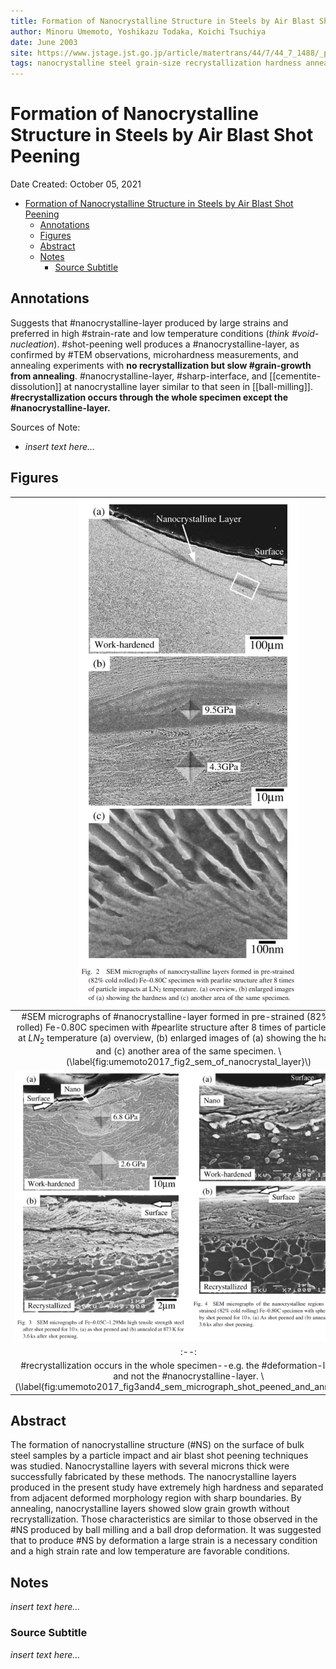 ```yaml
---
title: Formation of Nanocrystalline Structure in Steels by Air Blast Shot Peening
author: Minoru Umemoto, Yoshikazu Todaka, Koichi Tsuchiya
date: June 2003
site: https://www.jstage.jst.go.jp/article/matertrans/44/7/44_7_1488/_pdf/-char/ja
tags: nanocrystalline steel grain-size recrystallization hardness annealing
---
```

<!-- %%%%%%%% Document Metadata %%%%%%%% -->
# Formation of Nanocrystalline Structure in Steels by Air Blast Shot Peening

Date Created: October 05, 2021

- [Formation of Nanocrystalline Structure in Steels by Air Blast Shot Peening](#formation-of-nanocrystalline-structure-in-steels-by-air-blast-shot-peening)
  - [Annotations](#annotations)
  - [Figures](#figures)
  - [Abstract](#abstract)
  - [Notes](#notes)
    - [Source Subtitle](#source-subtitle)
<!-- %%%%%%%%%%%%%%%%%%%%%%%%%%%%%% -->





<!-- START WRITING BELOW -->





<!-- %%%%%%%%%%%%%%%%%%%%%%%%%%%%%% -->
## Annotations
Suggests that #nanocrystalline-layer produced by large strains and preferred in high #strain-rate and low temperature conditions (*think #void-nucleation*). #shot-peening well produces a #nanocrystalline-layer, as confirmed by #TEM observations, microhardness measurements, and annealing experiments with **no recrystallization but slow #grain-growth from annealing**. #nanocrystalline-layer, #sharp-interface, and [[cementite-dissolution]] at nanocrystalline layer similar to that seen in [[ball-milling]]. **#recrystallization occurs through the whole specimen except the #nanocrystalline-layer.**

Sources of Note:
- *insert text here$\dots$*

## Figures
| ![](../../../attachments/umemotoFormationOfNanocrystal2003/umemoto2017_fig2_sem_of_nanocrystal_layer_211005_193043_EST.png) |
|:--:|
| #SEM micrographs of #nanocrystalline-layer formed in pre-strained (82% cold-rolled) Fe-0.80C specimen with #pearlite structure after 8 times of particle impacts at $LN_{2}$ temperature (a) overview, (b) enlarged images of (a) showing the hardness, and (c) another area of the same specimen. \\(\label{fig:umemoto2017_fig2_sem_of_nanocrystal_layer}\\) |
| ![](../../../attachments/umemotoFormationOfNanocrystal2003/umemoto2017_fig3and4_sem_micrograph_shot_peened_and_annealed_211005_193513_EST.png) |
|:--:|
| #recrystallization occurs in the whole specimen--e.g. the #deformation-layer --and not the #nanocrystalline-layer. \\(\label{fig:umemoto2017_fig3and4_sem_micrograph_shot_peened_and_annealed}\\) |

## Abstract
The formation of nanocrystalline structure (#NS) on the surface of bulk steel samples by a particle impact and air blast shot peening techniques was studied. Nanocrystalline layers with several microns thick were successfully fabricated by these methods. The nanocrystalline layers produced in the present study have extremely high hardness and separated from adjacent deformed morphology region with sharp boundaries. By annealing, nanocrystalline layers showed slow grain growth without recrystallization. Those characteristics are similar to those observed in the #NS produced by ball milling and a ball drop deformation. It was suggested that to produce #NS by deformation a large strain is a necessary condition and a high strain rate and low temperature are favorable conditions.

## Notes
*insert text here$\dots$*


### Source Subtitle
*insert text here$\dots$*
<!-- %%%%%%%%%%%%%%%%%%%%%%%%%%%%%% -->





<!-- %%%%%%%% End Document %%%%%%%% -->